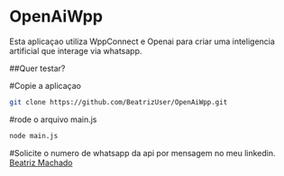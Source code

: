 # OpenAiWpp

Esta aplicaçao utiliza WppConnect e Openai para criar uma inteligencia artificial que interage via whatsapp.

##Quer testar?

#Copie a aplicaçao
```sh
git clone https://github.com/BeatrizUser/OpenAiWpp.git
```

#rode o arquivo main.js
```sh
node main.js
```
#Solicite o numero de whatsapp da api por mensagem no meu linkedin.
[Beatriz Machado](https://www.linkedin.com/in/ana-beatriz-machado-dev/)
